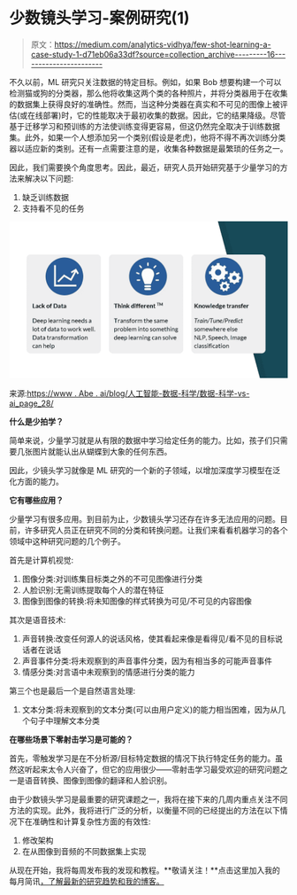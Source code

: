 # 少数镜头学习-案例研究(1)

> 原文：<https://medium.com/analytics-vidhya/few-shot-learning-a-case-study-1-d71eb06a33df?source=collection_archive---------16----------------------->

不久以前，ML 研究只关注数据的特定目标。例如，如果 Bob 想要构建一个可以检测猫或狗的分类器，那么他将收集这两个类的各种照片，并将分类器用于在收集的数据集上获得良好的准确性。然而，当这种分类器在真实和不可见的图像上被评估(或在线部署)时，它的性能取决于最初收集的数据。因此，它的结果降级。尽管基于迁移学习和预训练的方法使训练变得更容易，但这仍然完全取决于训练数据集。此外，如果一个人想添加另一个类别(假设是老虎)，他将不得不再次训练分类器以适应新的类别。还有一点需要注意的是，收集各种数据是最繁琐的任务之一。

因此，我们需要换个角度思考。因此，最近，研究人员开始研究基于少量学习的方法来解决以下问题:

1.  缺乏训练数据
2.  支持看不见的任务

![](img/9e97d4861354f498b8305d3e657ffe73.png)

来源:[https://www . Abe . ai/blog/人工智能-数据-科学/数据-科学-vs-ai_page_28/](https://www.abe.ai/blog/artificial-intelligence-data-science/data-science-vs-ai_page_28/)

**什么是少拍学？**

简单来说，少量学习就是从有限的数据中学习给定任务的能力。比如，孩子们只需要几张图片就能认出从蝴蝶到大象的任何东西。

因此，少镜头学习就像是 ML 研究的一个新的子领域，以增加深度学习模型在泛化方面的能力。

**它有哪些应用？**

少量学习有很多应用。到目前为止，少数镜头学习还存在许多无法应用的问题。目前，许多研究人员正在研究不同的分类和转换问题。让我们来看看机器学习的各个领域中这种研究问题的几个例子。

首先是计算机视觉:

1.  图像分类:对训练集目标类之外的不可见图像进行分类
2.  人脸识别:无需训练提取每个人的潜在特征
3.  图像到图像的转换:将未知图像的样式转换为可见/不可见的内容图像

其次是语音技术:

1.  声音转换:改变任何源人的说话风格，使其看起来像是看得见/看不见的目标说话者在说话
2.  声音事件分类:将未观察到的声音事件分类，因为有相当多的可能声音事件
3.  情感分类:对言语中未观察到的情感进行分类的能力

第三个也是最后一个是自然语言处理:

1.  文本分类:将未观察到的文本分类(可以由用户定义)的能力相当困难，因为从几个句子中理解文本分类

**在哪些场景下零射击学习是可能的？**

首先，零触发学习是在不分析源/目标特定数据的情况下执行特定任务的能力。虽然这听起来太令人兴奋了，但它的应用很少——零射击学习最受欢迎的研究问题之一是语音转换、图像到图像的翻译和人脸识别。

由于少数镜头学习是最重要的研究课题之一，我将在接下来的几周内重点关注不同方法的实现。此外，我将进行广泛的分析，以衡量不同的已经提出的方法在以下情况下在准确性和计算复杂性方面的有效性:

1.  修改架构
2.  在从图像到音频的不同数据集上实现

从现在开始，我将每周发布我的发现和教程。**敬请关注！**点击这里加入我的每月简讯[，了解最新的研究趋势和我的博客。](https://maitreyapatel.github.io/blog-home.html)